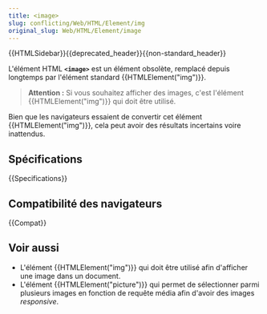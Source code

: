 ```yaml
---
title: <image>
slug: conflicting/Web/HTML/Element/img
original_slug: Web/HTML/Element/image
---
```


{{HTMLSidebar}}{{deprecated_header}}{{non-standard_header}}

L'élément HTML **`<image>`** est un élément obsolète, remplacé depuis longtemps par l'élément standard {{HTMLElement("img")}}.

> **Attention :** Si vous souhaitez afficher des images, c'est l'élément {{HTMLElement("img")}} qui doit être utilisé.

Bien que les navigateurs essaient de convertir cet élément {{HTMLElement("img")}}, cela peut avoir des résultats incertains voire inattendus.

## Spécifications

{{Specifications}}

## Compatibilité des navigateurs

{{Compat}}

## Voir aussi

- L'élément {{HTMLElement("img")}} qui doit être utilisé afin d'afficher une image dans un document.
- L'élément {{HTMLElement("picture")}} qui permet de sélectionner parmi plusieurs images en fonction de requête média afin d'avoir des images _responsive_.
